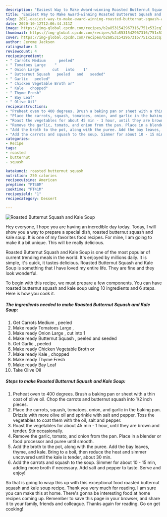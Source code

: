 ```yaml
---
description: "Easiest Way to Make Award-winning Roasted Butternut Squash and Kale Soup"
title: "Easiest Way to Make Award-winning Roasted Butternut Squash and Kale Soup"
slug: 2071-easiest-way-to-make-award-winning-roasted-butternut-squash-and-kale-soup
date: 2020-10-12T12:06:44.311Z
image: https://img-global.cpcdn.com/recipes/b2a8531542967316/751x532cq70/roasted-butternut-squash-and-kale-soup-recipe-main-photo.jpg
thumbnail: https://img-global.cpcdn.com/recipes/b2a8531542967316/751x532cq70/roasted-butternut-squash-and-kale-soup-recipe-main-photo.jpg
cover: https://img-global.cpcdn.com/recipes/b2a8531542967316/751x532cq70/roasted-butternut-squash-and-kale-soup-recipe-main-photo.jpg
author: Jerome Jackson
ratingvalue: 3
reviewcount: 4
recipeingredient:
- " Carrots Medium      peeled"
- " Tomatoes Large    "
- " Onion Large      cut   into    1"
- " Butternut Squash   peeled   and   seeded"
- " Garlic   peeled"
- " Chicken Vegetable Broth or"
- " Kale   chopped"
- " Thyme Fresh"
- " Bay Leaf"
- " Olive Oil"
recipeinstructions:
- "Preheat oven to 400 degrees. Brush a baking pan or sheet with a thin coat of olive oil. Chop the carrots and butternut squash into 1/2 inch pieces."
- "Place the carrots, squash, tomatoes, onion, and garlic in the baking pan. Drizzle with more olive oil and sprinkle with salt and pepper. Toss the vegetables to coat them with the oil, salt and pepper."
- "Roast the vegetables for about 45 min - 1 hour, until they are brown and tender. Stir occasionally."
- "Remove the garlic, tomato, and onion from the pan. Place in a blender or food processor and puree until smooth."
- "Add the broth to the pot, along with the puree. Add the bay leaves, thyme, and kale. Bring to a boil, then reduce the heat and simmer uncovered until the kale is tender, about 30 min."
- "Add the carrots and squash to the soup. Simmer for about 10 - 15 min, adding more broth if necessary. Add salt and pepper to taste. Serve and enjoy!"
categories:
- Recipe
tags:
- roasted
- butternut
- squash

katakunci: roasted butternut squash 
nutrition: 250 calories
recipecuisine: American
preptime: "PT40M"
cooktime: "PT41M"
recipeyield: "1"
recipecategory: Dessert

---
```



![Roasted Butternut Squash and Kale Soup](https://img-global.cpcdn.com/recipes/b2a8531542967316/751x532cq70/roasted-butternut-squash-and-kale-soup-recipe-main-photo.jpg)

Hey everyone, I hope you are having an incredible day today. Today, I will show you a way to prepare a special dish, roasted butternut squash and kale soup. It is one of my favorites food recipes. For mine, I am going to make it a bit unique. This will be really delicious.

Roasted Butternut Squash and Kale Soup is one of the most popular of current trending meals in the world. It's enjoyed by millions daily. It is simple, it's quick, it tastes delicious. Roasted Butternut Squash and Kale Soup is something that I have loved my entire life. They are fine and they look wonderful.




To begin with this recipe, we must prepare a few components. You can have roasted butternut squash and kale soup using 10 ingredients and 6 steps. Here is how you cook it.

<!--inarticleads1-->

##### The ingredients needed to make Roasted Butternut Squash and Kale Soup:

1. Get  Carrots Medium    ,  peeled
1. Make ready  Tomatoes Large    ,
1. Make ready  Onion Large    ,  cut   into    1
1. Make ready  Butternut Squash ,  peeled   and   seeded
1. Get  Garlic ,  peeled
1. Make ready  Chicken Vegetable Broth or
1. Make ready  Kale ,  chopped
1. Make ready  Thyme Fresh
1. Make ready  Bay Leaf
1. Take  Olive Oil




<!--inarticleads2-->

##### Steps to make Roasted Butternut Squash and Kale Soup:

1. Preheat oven to 400 degrees. Brush a baking pan or sheet with a thin coat of olive oil. Chop the carrots and butternut squash into 1/2 inch pieces.
1. Place the carrots, squash, tomatoes, onion, and garlic in the baking pan. Drizzle with more olive oil and sprinkle with salt and pepper. Toss the vegetables to coat them with the oil, salt and pepper.
1. Roast the vegetables for about 45 min - 1 hour, until they are brown and tender. Stir occasionally.
1. Remove the garlic, tomato, and onion from the pan. Place in a blender or food processor and puree until smooth.
1. Add the broth to the pot, along with the puree. Add the bay leaves, thyme, and kale. Bring to a boil, then reduce the heat and simmer uncovered until the kale is tender, about 30 min.
1. Add the carrots and squash to the soup. Simmer for about 10 - 15 min, adding more broth if necessary. Add salt and pepper to taste. Serve and enjoy!




So that is going to wrap this up with this exceptional food roasted butternut squash and kale soup recipe. Thank you very much for reading. I am sure you can make this at home. There's gonna be interesting food at home recipes coming up. Remember to save this page in your browser, and share it to your family, friends and colleague. Thanks again for reading. Go on get cooking!
